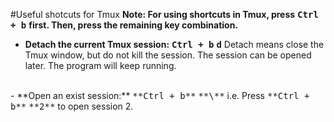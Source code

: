 #Useful shotcuts for Tmux
**Note: For using shortcuts in Tmux, press** <kbd>**Ctrl + b**</kbd> **first. Then, press the remaining key combination.** 

- **Detach the current Tmux session:** <kbd>**Ctrl + b**</kbd> <kbd>**d**</kbd>
Detach means close the Tmux window, but do not kill the session. The session can be opened later. The program will keep running. 
<br>
- **Open an exist session:** <kbd>**Ctrl + b**</kbd> <kbd>**\<session number\>**</kbd>
i.e. Press <kbd>**Ctrl + b**</kbd> <kbd>**2**</kbd> to open session 2. 
<br>
